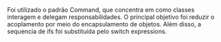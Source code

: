 Foi utilizado o padrão Command, que concentra em como classes interagem e delegam responsabilidades. O principal objetivo foi reduzir o acoplamento por meio do encapsulamento de objetos.
Além disso, a sequencia de ifs foi substituída pelo switch expressions.

